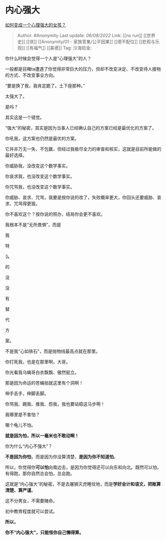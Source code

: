 # 内心强大
[如何变成一个心理强大的女孩？](https://www.zhihu.com/question/542764581/answer/2612102490)

> Author: #Anonymity
> Last update: *06/08/2022*
> Link: [[no run]] [[世界史]] [[侠]] [[Anonymity/01 - 家族答集/公平因果]] [[德不配位]] [[悲观与乐观]] [[有福气]] [[美德]]
> Tag:
> 沙海拾金:

你什么时候会觉得一个人是“心理强大”的人？

一般都是目睹ta遭遇了你觉得非常巨大的压力，但却不改变决定、不改变待人接物的方式、不改变事业方向。

“要是换了我，我肯定跪了。土下座那种。”

太强大了。

是吗？

其实这是一个错觉。

“强大”的秘密，其实是因为当事人已经确认自己的方案已经是最优化的方案了。

你吼我，这方案也仍然是最优的方案。

它并非万无一失、不包赢，但经过我极尽全力的审查和核实，这就是目前所能做的最好选择。

你威胁我，没改变这个数学事实。

你哀求我，也没改变这个数学事实。

你咒骂我，也没改变这个数学事实。

你威胁、哀求、咒骂，我要是按你说的改了，失败概率更大，你回头还要威胁、哀求、咒骂得更狠。

你不喜欢这个？按你说的照办，结局你会更不喜欢。

我根本不是“无所畏惧”，而是

我

特

么

的

没

没

有

替

代

方

案。

不是我“心如铁石”，而是抛物线最高点就在那里。

你打死我，也是在那里啊，大哥。

你光看我乌蝇哥白衣飘飘、傲然挺立。

那是因为命运的苍蝇拍就这里有个洞啊！

伸手丢手，伸脚丢脚。

你骂我、踢我、推我、怨我，我也要站稳这马步啊！

我哪里是不害怕？

哪个龟儿不怕。

**就是因为怕，所以一毫米也不敢动啊！**

你为什么“内心不强大”？

**不是因为你怕**，而是因为你没算清楚，**是因为你不知道怕**。

所以，你觉得你**可以怕**向南边去，是因为你觉得还可以向东和向北。既然可以怕，有得跑，那你自然总会怕，总会跑。

这就是“内心强大”的秘密，不是去屠狮灭虎睡坟地，而是**学好会计和语文，把账算清楚、算严谨**。

这不分男女，不需要赌命。

初中教育程度就可以尝试。

**所以，**

**你不“内心强大”，只能怪你自己懒得算。**
